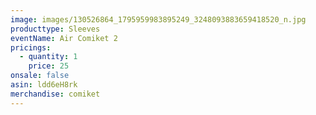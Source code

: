 ```yaml
---
image: images/130526864_1795959983895249_3248093883659418520_n.jpg
producttype: Sleeves
eventName: Air Comiket 2
pricings:
  - quantity: 1
    price: 25
onsale: false
asin: ldd6eH8rk
merchandise: comiket
---
```

